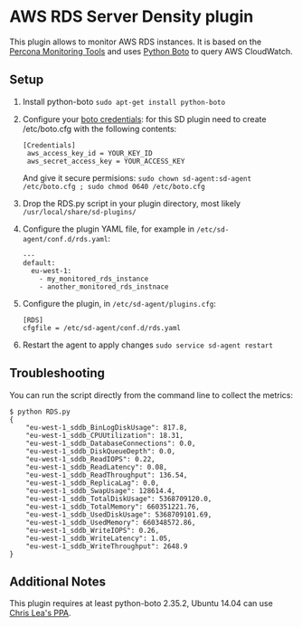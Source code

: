 AWS RDS Server Density plugin
=============================

This plugin allows to monitor AWS RDS instances. It is based on the [Percona Monitoring Tools](https://github.com/percona/percona-monitoring-plugins/blob/master/cacti/scripts/ss_get_rds_stats.py) and uses [Python Boto](http://boto.cloudhackers.com/en/latest/) to query AWS CloudWatch.

Setup
-----

1. Install python-boto `sudo apt-get install python-boto`
2. Configure your [boto credentials](http://boto.cloudhackers.com/en/latest/boto_config_tut.html):
   for this SD plugin need to create /etc/boto.cfg with the following contents:

     ```
     [Credentials]
      aws_access_key_id = YOUR_KEY_ID
      aws_secret_access_key = YOUR_ACCESS_KEY
     ```
    And give it secure permisions: `sudo chown sd-agent:sd-agent /etc/boto.cfg ; sudo chmod 0640 /etc/boto.cfg`
3. Drop the RDS.py script in your plugin directory, most likely `/usr/local/share/sd-plugins/`
4. Configure the plugin YAML file, for example in `/etc/sd-agent/conf.d/rds.yaml`:

    ```
    ---
    default:
      eu-west-1:
        - my_monitored_rds_instance
        - another_monitored_rds_instnace
    ```
5. Configure the plugin, in `/etc/sd-agent/plugins.cfg`:

    ```
    [RDS]
    cfgfile = /etc/sd-agent/conf.d/rds.yaml
    ```
6. Restart the agent to apply changes `sudo service sd-agent restart`

Troubleshooting
---------------

You can run the script directly from the command line to collect the metrics:

```
$ python RDS.py         
{
    "eu-west-1_sddb_BinLogDiskUsage": 817.8, 
    "eu-west-1_sddb_CPUUtilization": 18.31, 
    "eu-west-1_sddb_DatabaseConnections": 0.0, 
    "eu-west-1_sddb_DiskQueueDepth": 0.0, 
    "eu-west-1_sddb_ReadIOPS": 0.22, 
    "eu-west-1_sddb_ReadLatency": 0.08, 
    "eu-west-1_sddb_ReadThroughput": 136.54, 
    "eu-west-1_sddb_ReplicaLag": 0.0, 
    "eu-west-1_sddb_SwapUsage": 128614.4, 
    "eu-west-1_sddb_TotalDiskUsage": 5368709120.0, 
    "eu-west-1_sddb_TotalMemory": 660351221.76, 
    "eu-west-1_sddb_UsedDiskUsage": 5368709101.69, 
    "eu-west-1_sddb_UsedMemory": 660348572.86, 
    "eu-west-1_sddb_WriteIOPS": 0.26, 
    "eu-west-1_sddb_WriteLatency": 1.05, 
    "eu-west-1_sddb_WriteThroughput": 2648.9
}
```

Additional Notes
----------------

This plugin requires at least python-boto 2.35.2, Ubuntu 14.04 can use [Chris Lea's PPA](https://launchpad.net/~chris-lea/+archive/ubuntu/python-boto).
